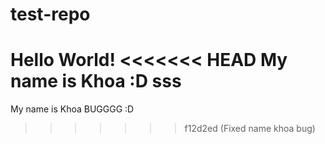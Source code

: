 # test-repo
Hello World!
<<<<<<< HEAD
My name is Khoa :D
sss
=======
My name is Khoa BUGGGG :D
>>>>>>> f12d2ed (Fixed name khoa bug)
